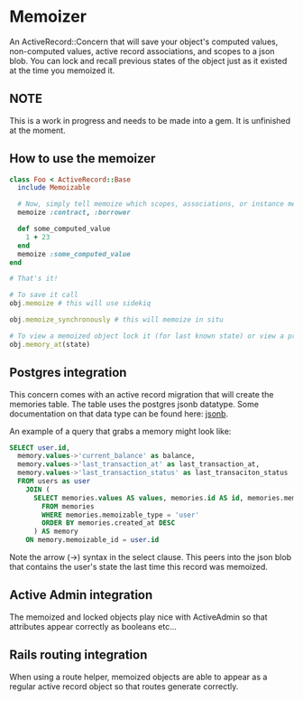 # Memoizer

An ActiveRecord::Concern that will save your object's computed values, non-computed values, active record associations, and scopes to a json blob. You can lock and recall previous states of the object just as it existed at the time you memoized it.

## NOTE

This is a work in progress and needs to be made into a gem. It is unfinished at the moment.

## How to use the memoizer

```rb
class Foo < ActiveRecord::Base
  include Memoizable

  # Now, simply tell memoize which scopes, associations, or instance methods to memoize
  memoize :contract, :borrower

  def some_computed_value
    1 + 23
  end
  memoize :some_computed_value
end

# That's it!

# To save it call
obj.memoize # this will use sidekiq

obj.memoize_synchronously # this will memoize in situ

# To view a memoized object lock it (for last known state) or view a previous state using
obj.memory_at(state)
```


## Postgres integration

This concern comes with an active record migration that will create the memories table. The table uses the postgres jsonb datatype. Some documentation on that data type can be found here: [jsonb](https://www.postgresql.org/docs/9.3/static/functions-json.html).

An example of a query that grabs a memory might look like:

```sql
SELECT user.id,
  memory.values->'current_balance' as balance,
  memory.values->'last_transaction_at' as last_transaction_at,
  memory.values->'last_transaction_status' as last_transaciton_status
  FROM users as user
    JOIN (
      SELECT memories.values AS values, memories.id AS id, memories.memoizable_id AS memoizable_id
        FROM memories
        WHERE memories.memoizable_type = 'user' 
        ORDER BY memories.created_at DESC 
      ) AS memory
    ON memory.memoizable_id = user.id
```

Note the arrow (->) syntax in the select clause. This peers into the json blob that contains the user's state the last time this record was memoized.


## Active Admin integration

The memoized and locked objects play nice with ActiveAdmin so that attributes appear correctly as booleans etc...

## Rails routing integration

When using a route helper, memoized objects are able to appear as a regular active record object so that routes generate correctly.

